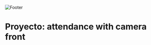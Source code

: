 ![Footer](https://user-images.githubusercontent.com/75450615/175360650-c4e74de4-b73c-4d35-bef0-08bd6fcfdcf8.png)

# Proyecto: attendance with camera front

